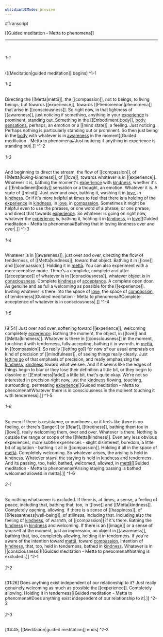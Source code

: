 ```yaml
---
obsidianUIMode: preview
---
```

#Transcript

[[Guided meditation - Metta to phenomena]]

---
<br/>


###### 1-1
([[Meditation|guided meditation]] begins) ^1-1
###### 1-2
Directing the [[Metta|mettā]], the [[compassion]], not to beings, to living beings, but towards [[experience]], towards [[Phenomenon|phenomena]] that arise in [[consciousness]]. So right now, in that lightness of [[awareness]], just noticing if something, anything in your <span class="transcript"><a data-href="experience" href="experience" class="internal-link" target="_blank" rel="noopener">experience</a></span> is prominent, standing out. Something in the [[Embodiment|body]], <span class="transcript"><a aria-label-position="top" aria-label="Embodiment" data-href="Embodiment" href="Embodiment" class="internal-link" target="_blank" rel="noopener">body sensations</a></span>, perhaps; an emotion or a [[mind state]], a feeling. Just noticing. Perhaps nothing is particularly standing out or prominent. So then just being in the <span class="transcript"><a aria-label-position="top" aria-label="Embodiment" data-href="Embodiment" href="Embodiment" class="internal-link" target="_blank" rel="noopener">body</a></span> with whatever is in <span class="transcript"><a data-href="awareness" href="awareness" class="internal-link" target="_blank" rel="noopener">awareness</a></span> in the moment[[Guided meditation - Metta to phenomena#Just noticing if anything in experience is standing out|.]] ^1-2
###### 1-3
And beginning to direct the stream, the flow of [[compassion]], of [[Metta|loving-kindness]], of [[love]], towards whatever is in [[experience]]. Whatever it is, bathing the moment's <span class="transcript"><a data-href="experience" href="experience" class="internal-link" target="_blank" rel="noopener">experience</a></span> with <span class="transcript"><a aria-label-position="top" aria-label="Metta" data-href="Metta" href="Metta" class="internal-link" target="_blank" rel="noopener">kindness</a></span>, whether it's a [[Embodiment|body]] sensation or a thought, an emotion. Whatever it is. A state of [[mind]]. Just over and over, bathing it, washing it in <span class="transcript"><a data-href="love" href="love" class="internal-link" target="_blank" rel="noopener">love</a></span>, in <span class="transcript"><a aria-label-position="top" aria-label="Metta" data-href="Metta" href="Metta" class="internal-link" target="_blank" rel="noopener">kindness</a></span>. Or if it's more helpful at times to feel that there is a holding of the <span class="transcript"><a data-href="experience" href="experience" class="internal-link" target="_blank" rel="noopener">experience</a></span> in <span class="transcript"><a aria-label-position="top" aria-label="Metta" data-href="Metta" href="Metta" class="internal-link" target="_blank" rel="noopener">kindness</a></span>, in <span class="transcript"><a data-href="love" href="love" class="internal-link" target="_blank" rel="noopener">love</a></span>, in <span class="transcript"><a data-href="compassion" href="compassion" class="internal-link" target="_blank" rel="noopener">compassion</a></span>. Sometimes it might be helpful even to use the phrases, or one word of a phrase, or one phrase, and direct that towards <span class="transcript"><a data-href="experience" href="experience" class="internal-link" target="_blank" rel="noopener">experience</a></span>. So whatever is going on right now, whatever the <span class="transcript"><a data-href="experience" href="experience" class="internal-link" target="_blank" rel="noopener">experience</a></span> is, bathing it, holding it in <span class="transcript"><a aria-label-position="top" aria-label="Metta" data-href="Metta" href="Metta" class="internal-link" target="_blank" rel="noopener">kindness</a></span>, in <span class="transcript"><a data-href="love" href="love" class="internal-link" target="_blank" rel="noopener">love</a></span>[[Guided meditation - Metta to phenomena#Bathing that in loving kindness over and over|.]] ^1-3
###### 1-4
Whatever is in [[awareness]], just over and over, directing the flow of tenderness, of [[Metta|kindness]], toward that object. Bathing it in [[love]] and [[compassion]]. Holding it in <span class="transcript"><a aria-label-position="top" aria-label="Metta" data-href="Metta" href="Metta" class="internal-link" target="_blank" rel="noopener">mettā</a></span>. You can also experiment with a more receptive mode. There's a complete, complete and utter [[acceptance]] of whatever is in [[consciousness]], whatever object is in <span class="transcript"><a data-href="consciousness" href="consciousness" class="internal-link" target="_blank" rel="noopener">consciousness</a></span>. Complete <span class="transcript"><a aria-label-position="top" aria-label="Metta" data-href="Metta" href="Metta" class="internal-link" target="_blank" rel="noopener">kindness</a></span> of <span class="transcript"><a data-href="acceptance" href="acceptance" class="internal-link" target="_blank" rel="noopener">acceptance</a></span>. A complete open door. As genuine and as full a welcoming as possible for the [[experience]]. Inviting whatever is there into the space of <span class="transcript"><a data-href="love" href="love" class="internal-link" target="_blank" rel="noopener">love</a></span>, the space of <span class="transcript"><a data-href="compassion" href="compassion" class="internal-link" target="_blank" rel="noopener">compassion</a></span>, of tenderness[[Guided meditation - Metta to phenomena#Complete acceptence of whatever is in consciousness|.]] ^1-4
###### 1-5
[9:54] Just over and over, softening toward [[experience]], welcoming completely <span class="transcript"><a data-href="experience" href="experience" class="internal-link" target="_blank" rel="noopener">experience</a></span>. Bathing the moment, the object, in [[love]] and [[Metta|kindness]]. Whatever is there in [[consciousness]] in the moment, touching it with tenderness, fully accepting, bathing it in warmth, in <span class="transcript"><a aria-label-position="top" aria-label="Metta" data-href="Metta" href="Metta" class="internal-link" target="_blank" rel="noopener">mettā</a></span>, in [[compassion]]. So really [[letting go]] for now of our usual emphasis on kind of precision of [[mindfulness]], of seeing things really clearly. Just <span class="transcript"><a data-href="letting go" href="letting+go" class="internal-link" target="_blank" rel="noopener">letting go</a></span> of that emphasis of precision, and really emphasizing the <span class="transcript"><a aria-label-position="top" aria-label="Metta" data-href="Metta" href="Metta" class="internal-link" target="_blank" rel="noopener">kindness</a></span>, <span class="transcript"><a aria-label-position="top" aria-label="Metta" data-href="Metta" href="Metta" class="internal-link" target="_blank" rel="noopener">kindness</a></span> toward what we see. And if it seems like the edges of things begin to blur or they lose their definition a little bit, or they begin to dissolve or [[Emptiness|fade]] a little bit, that's quite okay. We're not so interested in precision right now, just the <span class="transcript"><a aria-label-position="top" aria-label="Metta" data-href="Metta" href="Metta" class="internal-link" target="_blank" rel="noopener">kindness</a></span> flowing, touching, surrounding, permeating <span class="transcript"><a data-href="experience" href="experience" class="internal-link" target="_blank" rel="noopener">experience</a></span>[[Guided meditation - Metta to phenomena#Whatever there is in consciousness in the moment touching it with tenderness|.]] ^1-5
###### 1-6
So even if there is resistance, or numbness, or it feels like there is no feeling, or there's [[anger]] or [[fear]], [[tiredness]], bathing them too in [[love]], really welcoming them, over and over. Whatever is there. Nothing is outside the range or scope of the [[Metta|kindness]]. Even any less obvious experiences, more subtle experiences - slight disinterest, boredom, a little bit of agitation - bathing it all in [[compassion]]. Holding it all in the space of <span class="transcript"><a aria-label-position="top" aria-label="Metta" data-href="Metta" href="Metta" class="internal-link" target="_blank" rel="noopener">mettā</a></span>. Completely welcoming. So whatever arises, the arising is held in <span class="transcript"><a aria-label-position="top" aria-label="Metta" data-href="Metta" href="Metta" class="internal-link" target="_blank" rel="noopener">kindness</a></span>. Whatever stays, the staying is held in <span class="transcript"><a aria-label-position="top" aria-label="Metta" data-href="Metta" href="Metta" class="internal-link" target="_blank" rel="noopener">kindness</a></span> and tenderness. And its passing, too, held, bathed, welcomed, allowed, in <span class="transcript"><a aria-label-position="top" aria-label="Metta" data-href="Metta" href="Metta" class="internal-link" target="_blank" rel="noopener">mettā</a></span>[[Guided meditation - Metta to phenomena#Arising staying passing is bathed welcomed allowed in metta|.]] ^1-6
###### 2-1
So nothing whatsoever is excluded. If there is, at times, a sense, a feeling of peace, including that, bathing that, too, in [[love]] and [[Metta|kindness]]. Completely opening, allowing. If there is a sense of [[happiness]], of [[Pleasantness|well-being]], of stillness, including that. Including also the feeling of <span class="transcript"><a aria-label-position="top" aria-label="Metta" data-href="Metta" href="Metta" class="internal-link" target="_blank" rel="noopener">kindness</a></span>, of warmth, of [[compassion]] if it's there. Bathing the <span class="transcript"><a aria-label-position="top" aria-label="Metta" data-href="Metta" href="Metta" class="internal-link" target="_blank" rel="noopener">kindness</a></span> in <span class="transcript"><a aria-label-position="top" aria-label="Metta" data-href="Metta" href="Metta" class="internal-link" target="_blank" rel="noopener">kindness</a></span> and welcoming. If there is an [[image]] or a sense of yourself at the moment, just an impression, an object in [[awareness]], bathing that, too, completely allowing, holding it in tenderness. If you're aware of the intention toward <span class="transcript"><a aria-label-position="top" aria-label="Metta" data-href="Metta" href="Metta" class="internal-link" target="_blank" rel="noopener">mettā</a></span>, toward <span class="transcript"><a data-href="compassion" href="compassion" class="internal-link" target="_blank" rel="noopener">compassion</a></span>, intention of <span class="transcript"><a aria-label-position="top" aria-label="Metta" data-href="Metta" href="Metta" class="internal-link" target="_blank" rel="noopener">kindness</a></span>, that, too, held in tenderness, bathed in <span class="transcript"><a aria-label-position="top" aria-label="Metta" data-href="Metta" href="Metta" class="internal-link" target="_blank" rel="noopener">kindness</a></span>. Whatever is in [[consciousness]][[Guided meditation - Metta to phenomena#Nothing is excluded|.]] ^2-1
###### 2-2
[31:26] Does anything exist independent of our relationship to it? Just really genuinely welcoming as much as possible the [[experience]]. Completely allowing. Holding it in tenderness[[Guided meditation - Metta to phenomena#Does anything exist independent of our relationship to it|.]] ^2-2
###### 2-3
[34:45, [[Meditation|guided meditation]] ends] ^2-3

